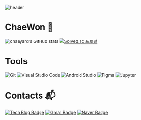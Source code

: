 


<!--
**chaeyard/chaeyard** is a ✨ _special_ ✨ repository because its `README.md` (this file) appears on your GitHub profile.
Here are some ideas to get you started:
- 🔭 I’m currently working on ...
- 🌱 I’m currently learning ...
- 👯 I’m looking to collaborate on ...
- 🤔 I’m looking for help with ...
- 💬 Ask me about ...
- 📫 How to reach me: ...
- 😄 Pronouns: ...
- ⚡ Fun fact: ...
-->



![header](https://capsule-render.vercel.app/api?type=venom&color=0:F3B0C3,100:FFFFB5&height=200&section=header&text=ChaeWon's%20github&fontSize=70&animation=fadeIn&fontColor=CBAACB)
# ChaeWon 🌱
![chaeyard's GitHub stats](https://github-readme-stats.vercel.app/api?username=chaeyard&theme=rose)
[![Solved.ac 프로필](http://mazassumnida.wtf/api/v2/generate_badge?boj=cwp2002)](https://solved.ac/cwp2002)

# Tools
![Git](https://img.shields.io/badge/Git-F05032.svg?&style=for-the-badge&logo=Git&logoColor=white)
![Visual Studio Code](https://img.shields.io/badge/Visual%20Studio%20Code-007ACC.svg?&style=for-the-badge&logo=Visual%20Studio%20Code&logoColor=white)
![Android Studio](https://img.shields.io/badge/Android%20Studio-3DDC84.svg?&style=for-the-badge&logo=Android%20Studio&logoColor=white)
![Figma](https://img.shields.io/badge/Figma-F24E1E.svg?&style=for-the-badge&logo=Figma&logoColor=white)
![Jupyter](https://img.shields.io/badge/Jupyter-F37626.svg?&style=for-the-badge&logo=Jupyter&logoColor=white)

# Contacts :mailbox_with_mail: 
[![Tech Blog Badge](http://img.shields.io/badge/-Tech%20blog-black?style=flat-square&logo=github&link=https://chaeyard.github.io/)](https://chaeyard.github.io/)
[![Gmail Badge](https://img.shields.io/badge/Gmail-d14836?style=flat-square&logo=Gmail&logoColor=white&link=mailto:pcodnjs0917@gmail.com)](mailto:pcodnjs0917@gmail.com)
[![Naver Badge](https://img.shields.io/badge/Naver-03C75A?style=flat-square&logo=Naver&logoColor=white&link=mailto:cwp2002@naver.com)](mailto:cwp2002@naver.com)

